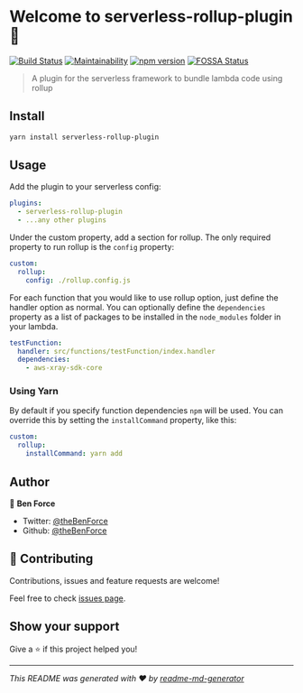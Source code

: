 # Welcome to serverless-rollup-plugin 👋

[![Build Status](https://travis-ci.org/drg-adaptive/serverless-rollup-plugin.svg)](https://travis-ci.org/drg-adaptive/serverless-rollup-plugin)
[![Maintainability](https://api.codeclimate.com/v1/badges/79e200bf72d884691c7a/maintainability)](https://codeclimate.com/github/drg-adaptive/serverless-rollup-plugin/maintainability)
[![npm version](https://badge.fury.io/js/serverless-rollup-plugin.svg)](https://badge.fury.io/js/serverless-rollup-plugin)
[![FOSSA Status](https://app.fossa.com/api/projects/git%2Bgithub.com%2Fdrg-adaptive%2Fserverless-rollup-plugin.svg?type=shield)](https://app.fossa.com/projects/git%2Bgithub.com%2Fdrg-adaptive%2Fserverless-rollup-plugin?ref=badge_shield)

> A plugin for the serverless framework to bundle lambda code using rollup

## Install

```sh
yarn install serverless-rollup-plugin
```

## Usage

Add the plugin to your serverless config:

```yaml
plugins:
  - serverless-rollup-plugin
  - ...any other plugins
```

Under the custom property, add a section for rollup. The only required property to run rollup is the `config` property:

```yaml
custom:
  rollup:
    config: ./rollup.config.js
```

For each function that you would like to use rollup option, just define the handler option as normal. You can
optionally define the `dependencies` property as a list of packages to be installed in the `node_modules` folder
in your lambda.

```yaml
testFunction:
  handler: src/functions/testFunction/index.handler
  dependencies:
    - aws-xray-sdk-core
```

### Using Yarn

By default if you specify function dependencies `npm` will be used. You can override this by setting the `installCommand` property, like this:

```yaml
custom:
  rollup:
    installCommand: yarn add
```

## Author

👤 **Ben Force**

- Twitter: [@theBenForce](https://twitter.com/theBenForce)
- Github: [@theBenForce](https://github.com/theBenForce)

## 🤝 Contributing

Contributions, issues and feature requests are welcome!

Feel free to check [issues page](https://github.com/drg-adaptive/serverless-rollup-plugin/issues).

## Show your support

Give a ⭐️ if this project helped you!

---

_This README was generated with ❤️ by [readme-md-generator](https://github.com/kefranabg/readme-md-generator)_
